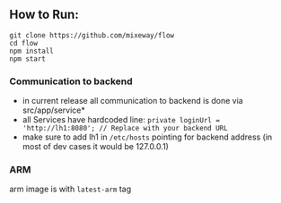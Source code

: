 ## How to Run:

```shell
git clone https://github.com/mixeway/flow
cd flow
npm install
npm start
```

### Communication to backend
- in current release all communication to backend is done via src/app/service*
- all Services have hardcoded line: `private loginUrl = 'http://lh1:8080'; // Replace with your backend URL`
- make sure to add lh1 in `/etc/hosts` pointing for backend address (in most of dev cases it would be 127.0.0.1)


### ARM
arm image is with `latest-arm` tag

